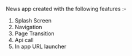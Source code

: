 



News app created with the following features :-

1. Splash Screen
2. Navigation
3. Page Transition
4. Api call
5. In app URL launcher

